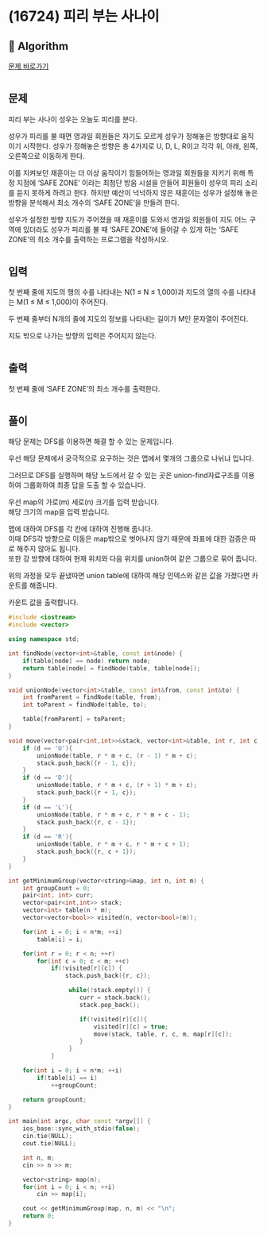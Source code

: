 # (16724) 피리 부는 사나이
## :100: Algorithm
[문제 바로가기](https://www.acmicpc.net/problem/16724)
#
## 문제
피리 부는 사나이 성우는 오늘도 피리를 분다.

성우가 피리를 불 때면 영과일 회원들은 자기도 모르게 성우가 정해놓은 방향대로 움직이기 시작한다. 성우가 정해놓은 방향은 총 4가지로 U, D, L, R이고 각각 위, 아래, 왼쪽, 오른쪽으로 이동하게 한다.

이를 지켜보던 재훈이는 더 이상 움직이기 힘들어하는 영과일 회원들을 지키기 위해 특정 지점에 ‘SAFE ZONE’ 이라는 최첨단 방음 시설을 만들어 회원들이 성우의 피리 소리를 듣지 못하게 하려고 한다. 하지만 예산이 넉넉하지 않은 재훈이는 성우가 설정해 놓은 방향을 분석해서 최소 개수의 ‘SAFE ZONE’을 만들려 한다. 

성우가 설정한 방향 지도가 주어졌을 때 재훈이를 도와서 영과일 회원들이 지도 어느 구역에 있더라도 성우가 피리를 불 때 ‘SAFE ZONE’에 들어갈 수 있게 하는 ‘SAFE ZONE’의 최소 개수를 출력하는 프로그램을 작성하시오.
#
## 입력
첫 번째 줄에 지도의 행의 수를 나타내는 N(1 ≤ N ≤ 1,000)과 지도의 열의 수를 나타내는 M(1 ≤ M ≤ 1,000)이 주어진다.

두 번째 줄부터 N개의 줄에 지도의 정보를 나타내는 길이가 M인 문자열이 주어진다.

지도 밖으로 나가는 방향의 입력은 주어지지 않는다.
#
## 출력
첫 번째 줄에 ‘SAFE ZONE’의 최소 개수를 출력한다.
#
## 풀이
해당 문제는 DFS를 이용하면 해결 할 수 있는 문제입니다.  

우선 해당 문제에서 궁극적으로 요구하는 것은 맵에서 몇개의 그룹으로 나뉘냐 입니다.  

그러므로 DFS를 실행하며 해당 노드에서 갈 수 있는 곳은 union-find자료구조를 이용하여 그룹화하여 최종 답을 도출 할 수 있습니다.  

우선 map의 가로(m) 세로(n) 크기를 입력 받습니다.  
해당 크기의 map을 입력 받습니다.  

맵에 대하여 DFS를 각 칸에 대하여 진행해 줍니다.  
이때 DFS각 방향으로 이동은 map밖으로 벗어나지 않기 때문에 좌표에 대한 검증은 따로 해주지 않아도 됩니다.  
또한 강 방향에 대하여 현재 위치와 다음 위치를 union하여 같은 그룹으로 묶어 줍니다.

위의 과정을 모두 끝냈따면 union table에 대하여 해당 인덱스와 같은 값을 가졌다면 카운트를 해줍니다.  

카운트 값을 출력합니다.

```cpp
#include <iostream>
#include <vector>

using namespace std;

int findNode(vector<int>&table, const int&node) {
    if(table[node] == node) return node;
    return table[node] = findNode(table, table[node]);
}

void unionNode(vector<int>&table, const int&from, const int&to) {
    int fromParent = findNode(table, from);
    int toParent = findNode(table, to);

    table[fromParent] = toParent;
}

void move(vector<pair<int,int>>&stack, vector<int>&table, int r, int c, int m, char d) {
    if (d == 'U'){
        unionNode(table, r * m + c, (r - 1) * m + c);
        stack.push_back({r - 1, c});
    }
    if (d == 'D'){
        unionNode(table, r * m + c, (r + 1) * m + c);
        stack.push_back({r + 1, c});
    }
    if (d == 'L'){
        unionNode(table, r * m + c, r * m + c - 1);
        stack.push_back({r, c - 1});
    }
    if (d == 'R'){
        unionNode(table, r * m + c, r * m + c + 1);
        stack.push_back({r, c + 1});
    }
}

int getMinimumGroup(vector<string>&map, int n, int m) {
    int groupCount = 0;
    pair<int, int> curr;
    vector<pair<int,int>> stack;
    vector<int> table(n * m);
    vector<vector<bool>> visited(n, vector<bool>(m));

    for(int i = 0; i < n*m; ++i)
        table[i] = i;

    for(int r = 0; r < n; ++r)
        for(int c = 0; c < m; ++c)
            if(!visited[r][c]) {
                stack.push_back({r, c});

                 while(!stack.empty()) {
                    curr = stack.back();
                    stack.pop_back();

                    if(!visited[r][c]){
                        visited[r][c] = true;
                        move(stack, table, r, c, m, map[r][c]);
                    }
                 }
            }

    for(int i = 0; i < n*m; ++i)
        if(table[i] == i)
            ++groupCount;

    return groupCount;
}

int main(int argc, char const *argv[]) {
    ios_base::sync_with_stdio(false);
    cin.tie(NULL);
    cout.tie(NULL);

    int n, m;
    cin >> n >> m;

    vector<string> map(n);
    for(int i = 0; i < n; ++i)
        cin >> map[i];

    cout << getMinimumGroup(map, n, m) << "\n";
    return 0;
}
```